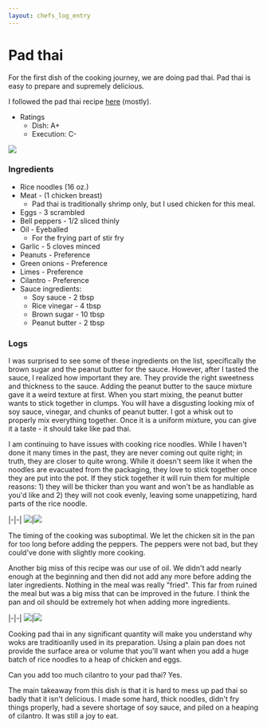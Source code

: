```yaml
---
layout: chefs_log_entry 
---
```

# Pad thai

For the first dish of the cooking journey, we are doing pad thai. Pad thai is easy to prepare and supremely delicious.

I followed the pad thai recipe [here](https://tastesbetterfromscratch.com/pad-thai/) (mostly).

- Ratings
  - Dish: A+
  - Execution: C-

![](../../assets/pad_thai/pad_thai_final.png)

### Ingredients

- Rice noodles (16 oz.)
- Meat - (1 chicken breast)
  - Pad thai is traditionally shrimp only, but I used chicken for this meal.
- Eggs - 3 scrambled
- Bell peppers - 1/2 sliced thinly
- Oil - Eyeballed
  - For the frying part of stir fry
- Garlic - 5 cloves minced
- Peanuts - Preference
- Green onions - Preference
- Limes - Preference
- Cilantro - Preference
- Sauce ingredients:
  - Soy sauce - 2 tbsp
  - Rice vinegar - 4 tbsp
  - Brown sugar - 10 tbsp
  - Peanut butter - 2 tbsp

### Logs

I was surprised to see some of these ingredients on the list, specifically the brown sugar and the peanut butter for the sauce. However, after I tasted the sauce, I realized how important they are. They provide the right sweetness and thickness to the sauce. Adding the peanut butter to the sauce mixture gave it a weird texture at first. When you start mixing, the peanut butter wants to stick together in clumps. You will have a disgusting looking mix of soy sauce, vinegar, and chunks of peanut butter. I got a whisk out to properly mix everything together. Once it is a uniform mixture, you can give it a taste - it should take like pad thai.

I am continuing to have issues with cooking rice noodles. While I haven't done it many times in the past, they are never coming out quite right; in truth, they are closer to quite wrong. While it doesn't seem like it when the noodles are evacuated from the packaging, they love to stick together once they are put into the pot. If they stick together it will ruin them for multiple reasons: 1) they will be thicker than you want and won't be as handlable as you'd like and 2) they will not cook evenly, leaving some unappetizing, hard parts of the rice noodle.

|-|-|
![](../../assets/pad_thai/pad_thai_sauce.png)|![](../../assets/pad_thai/pad_thai_noodles.png)

The timing of the cooking was suboptimal. We let the chicken sit in the pan for too long before adding the peppers. The peppers were not bad, but they could've done with slightly more cooking.

Another big miss of this recipe was our use of oil. We didn't add nearly enough at the beginning and then did not add any more before adding the later ingredients. Nothing in the meal was really "fried". This far from ruined the meal but was a big miss that can be improved in the future. I think the pan and oil should be extremely hot when adding more ingredients.

|-|-|
![](../../assets/pad_thai/pad_thai_chicken.png)|![](../../assets/pad_thai/pad_thai_eggs.png)

Cooking pad thai in any significant quantity will make you understand why woks are traditioanlly used in its preparation. Using a plain pan does not provide the surface area or volume that you'll want when you add a huge batch of rice noodles to a heap of chicken and eggs.

Can you add too much cilantro to your pad thai? Yes.

The main takeaway from this dish is that it is hard to mess up pad thai so badly that it isn't delicious. I made some hard, thick noodles, didn't fry things properly, had a severe shortage of soy sauce, and piled on a heaping of cilantro. It was still a joy to eat.
